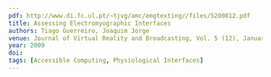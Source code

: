 ```yaml
---
pdf: http://www.di.fc.ul.pt/~tjvg/amc/emgtexting//files/5200812.pdf
title: Assessing Electromyographic Interfaces
authors: Tiago Guerreiro, Joaquim Jorge
venue: Journal of Virtual Reality and Broadcasting, Vol. 5 (12), January, 2009
year: 2009
doi: 
tags: [Accessible Computing, Physiological Interfaces]
---
```

